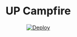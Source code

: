 <div align="center">

# UP Campfire

[![Deploy](https://www.herokucdn.com/deploy/button.svg)](https://heroku.com/deploy?template=https://github.com/Userpilot/up-campfire)

</div>
